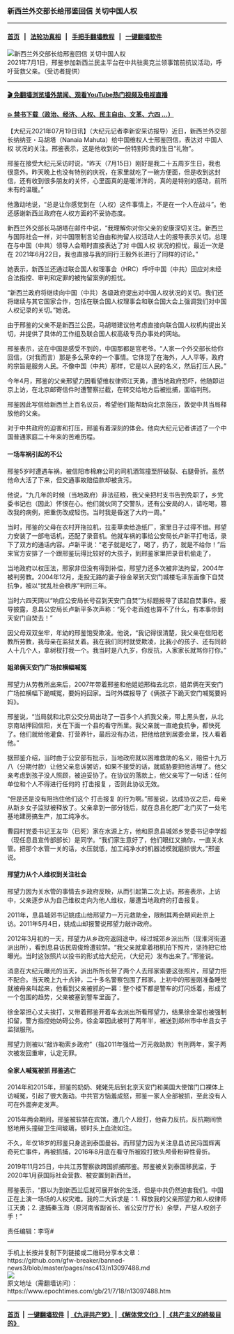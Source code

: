 ### 新西兰外交部长给邢鉴回信 关切中国人权
------------------------

#### [首页](https://github.com/gfw-breaker/banned-news3/blob/master/README.md) &nbsp;&nbsp;|&nbsp;&nbsp; [法轮功真相](https://github.com/begood0513/basic/blob/master/README.md)  &nbsp;&nbsp;|&nbsp;&nbsp; [手把手翻墙教程](https://github.com/gfw-breaker/guides/wiki)  &nbsp;&nbsp;|&nbsp;&nbsp; [一键翻墙软件](https://github.com/gfw-breaker/nogfw/blob/master/README.md)  



<div><img alt="新西兰外交部长给邢鉴回信 关切中国人权" class="attachment-djy_600_400 size-djy_600_400 wp-post-image" src="https://i.epochtimes.com/assets/uploads/2021/07/id13097640-xingjian2FotoJet-600x400.jpg"/>
<div class="caption">
 2021年7月1日，邢鉴参加新西兰民主平台在中共驻奥克兰领事馆前抗议活动，呼吁营救父亲。（受访者提供）
</div></div><hr/>

#### [ 🎬  免翻墙浏览墙外禁闻、观看YouTube热门视频及电视直播](https://github.com/gfw-breaker/HelloWorld)

#### [ 💥  禁书下载（政治、经济、人权、民主自由、文革、六四 ...）](https://github.com/gfw-breaker/books/blob/master/README.md)

<div><p>
 【大纪元2021年07月19日讯】（大纪元记者李新安采访报导）近日，新西兰外交部长纳纳亚・马胡塔（Nanaia Mahuta）给中国维权人士邢鉴回信，表达对
 <ok href="https://www.epochtimes.com/gb/tag/%E4%B8%AD%E5%9B%BD%E4%BA%BA%E6%9D%83.html">
  中国人权
 </ok>
 状况的关注。邢鉴表示，这是他收到的一份特别珍贵的生日“礼物”。
</p>
<p>
 邢鉴在接受大纪元采访时说，“昨天（7月15日）刚好是我二十五周岁生日，我也很意外。昨天晚上也没有特别的庆祝，在家里就吃了一碗方便面，但是收到这封信，还有收到很多朋友的关怀，心里面真的是暖洋洋的，真的是特别的感动，前所未有的温暖。”
</p>
<p>
 他激动地说，“总是让你感觉到在（人权）这件事情上，不是在一个人在战斗”。他还感谢新西兰政府在人权方面的不妥协态度。
</p>
<p>
 新西兰外交部长马胡塔在邮件中说，“我理解你对你父亲的安康深切关注。新西兰与国际社会一样，对中国限制言论自由和拘留人权活动人士的报导表示关切。总理在与中国（中共）领导人会晤时直接表达了对
 <ok href="https://www.epochtimes.com/gb/tag/%E4%B8%AD%E5%9B%BD%E4%BA%BA%E6%9D%83.html">
  中国人权
 </ok>
 状况的担忧，最近一次是在 2021年6月22日，我也直接与我的同行王毅外长进行了同样的讨论。”
</p>
<p>
 她表示，新西兰还通过联合国人权理事会（HRC）呼吁中国（中共）回应对未经合法指控、审判和定罪的被拘留案例的担忧。
</p>
<p>
 “新西兰政府将继续向中国（中共）各级政府提出对中国人权状况的关切。我们还将继续与其它国家合作，包括在联合国人权理事会和联合国大会上强调我们对中国人权记录的关切。”她说。
</p>
<p>
 由于邢鉴的父亲不是新西兰公民，马胡塔建议他考虑直接向联合国人权机构提出关切，并提供了具体的工作组及联合国人权高级专员办事处的网站。
</p>
<p>
 邢鉴表示，这在中国是感受不到的，中国那都是官老爷。“人家一个外交部长给你回信，（对我而言）那是多么荣幸的一个事情。它体现了在海外，人人平等，政府的宗旨是服务人民。不像中国（中共）那样，它是以人民的名义，然后打压人民。”
</p>
<p>
 今年4月，邢鉴的父亲邢望力因看望维权律师江天勇，遭当地政府恐吓，他随即进京上访，在北京邮寄信件时遭警察拦截，在转交给地方后被批捕，面临判刑。
</p>
<p>
 邢鉴因此写信给新西兰上百名议员，希望他们能帮助向北京施压，敦促中共当局释放他的父亲。
</p>
<p>
 对于中共政府的迫害和打压，邢鉴有着深刻的体会。他向大纪元记者讲述了一个中国普通家庭二十年来的苦难历程。
</p>
<h4>
 一场车祸引起的不公
</h4>
<p>
 邢鉴5岁时遭遇车祸，被信阳市棉麻公司的司机酒驾撞至肝破裂、右腿骨折。虽然他命大活了下来，但交通事故赔偿款却被贪污。
</p>
<p>
 他说，“九几年的时候（当地政府）非法征粮，我父亲把村支书告到免职了，乡党委书记也（因此）怀恨在心。他们就伙同了交警队，还有公安局的人，请吃喝，篡改我的病例，把重伤改成轻伤。当时我是昏迷了大约一周。”
</p>
<p>
 当时，邢鉴的父母在农村开拖拉机，拉麦草卖给造纸厂，家里日子过得不错。邢望力安装了一部电话机，还配了录音机。他就车祸的事给公安局长卢新平打电话，录下了双方的通话内容。卢新平说：“老子就是吃了，喝了，扔了，就是不给你！”后来官方安排了一个跟邢鉴玩得比较好的大孩子，到邢鉴家里把录音机偷走了，
</p>
<p>
 当地政府以权压法，邢家非但没有得到补偿，邢望力还多次被非法拘留，2004年被判劳教。2004年12月，走投无路的妻子徐金翠到天安门城楼毛泽东画像下自焚抗争，被以“扰乱社会秩序”判刑三年。
</p>
<p>
 当时六四天网以“响应公安局长号召到天安门自焚”为标题报导了该起自焚事件。报导披露，息县公安局长卢新平多次声称：“死个老百姓也算不了什么，有本事你到天安门自焚去！”
</p>
<p>
 因父母双双坐牢，年幼的邢鉴饱受欺凌。他说，“我记得很清楚，我父亲在信阳老教所劳教，我母亲在监狱关着。我在我们同村就受欺凌，比我小的孩子、还有同龄人十几个人，拿树杈打我一个。我当时是八九岁，你反抗，人家家长就骂你打你。”
</p>
<h4>
 姐弟俩天安门广场拉横幅喊冤
</h4>
<p>
 邢望力从劳教所出来后，2007年带着邢鉴和他姐姐邢梅去北京，姐弟俩在天安门广场拉横幅下跪喊冤，要妈妈回家。当时外媒报导了《俩孩子下跪天安门喊冤要妈妈》。
</p>
<p>
 邢鉴说，“当局就和北京公交分局出动了一百多个人抓我父亲，带上黑头套，从北京南站押回信阳，关在下面一个县的看守所里。我父亲就一直绝食抗争，都快死了。他们就给他灌食、打营养针，最后没有办法，把他给放到居委会里，找人看着他。”
</p>
<p>
 据邢鉴介绍，当时由于公安部有批示，当地政府就以困难救助的名义，赔偿十九万八（分期付款）让他父亲息诉罢访，如果不接受的话，就威胁要把他活埋了。他父亲考虑到孩子没人照顾，被迫妥协了。在协议的落款上，他父亲写了一句话：任何单位和个人不得进行任何的
 <ok href="https://www.epochtimes.com/gb/tag/%E6%89%93%E5%87%BB%E6%8A%A5%E5%A4%8D.html">
  打击报复
 </ok>
 ，否则此协议无效。
</p>
<p>
 “但是还是没有阻挡住他们这个
 <ok href="https://www.epochtimes.com/gb/tag/%E6%89%93%E5%87%BB%E6%8A%A5%E5%A4%8D.html">
  打击报复
 </ok>
 的行为啊。”邢鉴说，达成协议之后，母亲从新乡女子监狱被释放了。父亲拿到一部分钱后，就在息县化肥厂北门买了一处宅基地建房搞生产，加工纯净水。
</p>
<p>
 曹园村党委书记王友华（已死）家在水源上方，他和原息县城郊乡党委书记李学超（现任息县宣传部部长）是同学。“我们家生意好了，他们眼红又搞你，一直关水管。把那个水管一关的话，水压就低，加工纯净水的机器滤模就磨损很大。”邢鉴说。
</p>
<h4>
 邢望力从个人维权到关注社会
</h4>
<p>
 邢望力因为关水管的事情去乡政府反映，从而引起第二次上访。邢鉴表示，上访中，父亲逐步从为自己维权走向为他人维权，屡遭当地政府的打击报复。
</p>
<p>
 2011年，息县城郊书记姚成山给邢望力一万元救助金，限制其两会期间赴京上访。2011年5月4日，姚成山却报警说邢望力敲诈政府。
</p>
<p>
 2012年3月初的一天，邢望力从乡政府返回途中，经过城郊乡派出所（现淮河街道派出所），看到息县访民周俊玲遭软禁。“我父亲就拿着相机拍下照片，坚持把它给曝光。当时这张照片以投书的形式给大纪元，（大纪元）发布出来了。”邢鉴说。
</p>
<p>
 消息在大纪元曝光的当天，派出所所长带了两个人去邢家索要这张照片，邢望力拒不配合。当天晚上九十点钟，二十多名警察包围了邢家。上初中的邢鉴刚准备睡觉就被母亲叫起来，他看到父亲被抓的一幕：整个楼下都是警车的灯闪烁着，形成了一个包围的趋势，父亲被塞到警车里面了。
</p>
<p>
 徐金翠担心丈夫挨打，又带着邢鉴开着车去派出所看邢望力，结果徐金翠也被强制扣留，警方指控她妨碍公务。徐金翠因此被判了两年半，被送到郑州市中牟县女子监狱服刑。
</p>
<p>
 邢望力则被以“敲诈勒索乡政府”（指2011年强给一万元救助款）判刑两年，案子两次被发回重审，认定无罪。
</p>
<h4>
 全家人喊冤被抓 邢鉴逃亡
</h4>
<p>
 2014年和2015年，邢鉴的奶奶、姥姥先后到北京天安门和美国大使馆门口裸体上访喊冤，引起了很大轰动。中共官方恼羞成怒，邢鉴一家人全部被抓，至此没有人可在外面奔走发声。
</p>
<p>
 2015年两会期间，邢鉴被软禁在宾馆，遭几个人殴打，他奋力反抗，反抗期间愤怒地用头撞破卫生间玻璃，顿时头上血流如注。
</p>
<p>
 不久，年仅18岁的邢鉴只身逃到泰国曼谷。而邢望力因为关注息县访民冯国辉离奇死亡事件，再被抓捕，2016年8月底在看守所被殴打致头颅骨粉碎性骨折。
</p>
<p>
 2019年11月25日，中共江苏警察欲跨国抓捕邢鉴。邢鉴被关到泰国移民监，于2020年1月获国际社会营救、被安置到新西兰。
</p>
<p>
 邢鉴表示，“原以为到新西兰后就可展开新的生活，但是中共仍然迫害我们。中国正在上演一场场的人权灾难。我的二大诉求是：1. 释放我的父亲邢望力和人权律师江天勇；2. 逮捕秦玉海（原河南省副省长、省公安厅厅长）余孽，严惩人权刽子手！”
</p>
<p>
 责任编辑：李穹#
</p>
</div>
<hr/>
手机上长按并复制下列链接或二维码分享本文章：<br/>
https://github.com/gfw-breaker/banned-news3/blob/master/pages/nsc413/n13097488.md <br/>
<a href='https://github.com/gfw-breaker/banned-news3/blob/master/pages/nsc413/n13097488.md'><img src='https://github.com/gfw-breaker/banned-news3/blob/master/pages/nsc413/n13097488.md.png'/></a> <br/>
原文地址（需翻墙访问）：https://www.epochtimes.com/gb/21/7/18/n13097488.htm


------------------------
#### [首页](https://github.com/gfw-breaker/banned-news3/blob/master/README.md) &nbsp;|&nbsp; [一键翻墙软件](https://github.com/gfw-breaker/nogfw/blob/master/README.md) &nbsp;| [《九评共产党》](https://github.com/gfw-breaker/9ping.md/blob/master/README.md#九评之一评共产党是什么) | [《解体党文化》](https://github.com/gfw-breaker/jtdwh.md/blob/master/README.md) | [《共产主义的终极目的》](https://github.com/gfw-breaker/gczydzjmd.md/blob/master/README.md)


<img src='http://gfw-breaker.win/banned-news3/pages/nsc413/n13097488.md' width='0px' height='0px'/>
